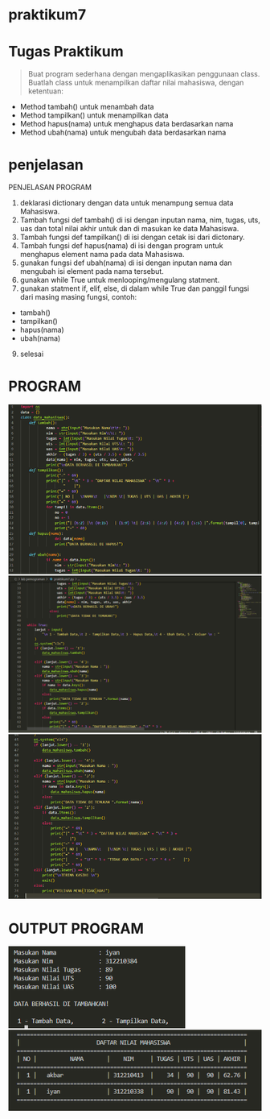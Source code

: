 # praktikum7
# Tugas Praktikum

> Buat program sederhana dengan mengaplikasikan penggunaan class. Buatlah class untuk menampilkan daftar nilai mahasiswa, dengan ketentuan:
- Method tambah() untuk menambah data
- Method tampilkan() untuk menampilkan data
- Method hapus(nama) untuk menghapus data berdasarkan nama
- Method ubah(nama) untuk mengubah data berdasarkan nama
 
 # penjelasan 
 PENJELASAN PROGRAM
1. deklarasi dictionary dengan data untuk menampung semua data Mahasiswa.
2. Tambah fungsi def tambah() di isi dengan inputan nama, nim, tugas, uts, uas dan total nilai akhir
untuk dan di masukan ke data Mahasiswa.
3. Tambah fungsi def tampilkan() di isi dengan cetak isi dari dictonary.
4. Tambah fungsi def hapus(nama) di isi dengan program untuk menghapus element nama pada data Mahasiswa.
5. gunakan fungsi def ubah(nama) di isi dengan inputan nama dan mengubah isi element pada nama tersebut.
7. gunakan while True untuk menlooping/mengulang statment.
8. gunakan statment if, elif, else, di dalam while True dan panggil fungsi dari masing masing fungsi, contoh:
- tambah()
- tampilkan()
- hapus(nama)
- ubah(nama)
9. selesai

# PROGRAM
![img.1](gambar/2022-12-14.png)
![img.2](gambar/2022-12-14%20(1).png)
![img.3](gambar/2022-12-14%20(2).png)

# OUTPUT PROGRAM 
![img.5](gambar/2022-12-14%20(3).png)
![img.4](gambar/2022-12-14%20(4).png)
